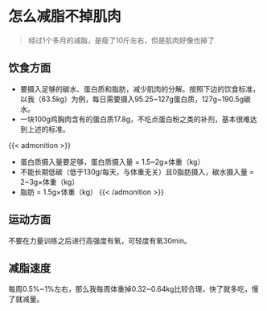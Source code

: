 # 怎么减脂不掉肌肉


> 经过1个多月的减脂，是瘦了10斤左右，但是肌肉好像也掉了<!--more-->

## 饮食方面

- 要摄入足够的碳水、蛋白质和脂肪，减少肌肉的分解。按照下边的饮食标准，以我（63.5kg）为例，每日需要摄入95.25~127g蛋白质，127g~190.5g碳水。
- 一块100g鸡胸肉含有的蛋白质17.8g，不吃点蛋白粉之类的补剂，基本很难达到上述的标准。

{{< admonition >}}
- 蛋白质摄入量要足够，蛋白质摄入量 = 1.5~2g×体重（kg）
- 不能长期低碳（低于130g/每天，与体重无关）且0脂肪摄入，碳水摄入量 = 2~3g×体重（kg）
- 脂肪 = 1.5g×体重（kg）
{{< /admonition >}}

## 运动方面

不要在力量训练之后进行高强度有氧，可轻度有氧30min。

## 减脂速度

每周0.5%~1%左右，那么我每周体重掉0.32~0.64kg比较合理，快了就多吃，慢了就减量。
